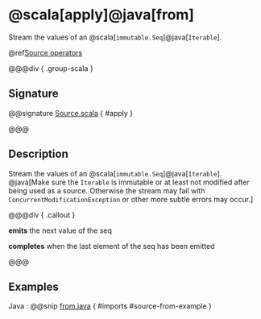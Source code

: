 # @scala[apply]@java[from]

Stream the values of an @scala[`immutable.Seq`]@java[`Iterable`].

@ref[Source operators](../index.md#source-operators)


@@@div { .group-scala }

## Signature

@@signature [Source.scala](/akka-stream/src/main/scala/akka/stream/scaladsl/Source.scala) { #apply }

@@@

## Description

Stream the values of an @scala[`immutable.Seq`]@java[`Iterable`]. @java[Make sure the `Iterable` is immutable or at least not modified after being used
as a source. Otherwise the stream may fail with `ConcurrentModificationException` or other more subtle errors may occur.]

@@@div { .callout }

**emits** the next value of the seq

**completes** when the last element of the seq has been emitted

@@@


## Examples

Java
:  @@snip [from.java](/akka-docs/src/test/java/jdocs/stream/operators/SourceDocExamples.java) { #imports #source-from-example }
